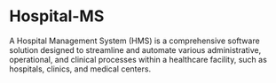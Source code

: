 # Hospital-MS
A Hospital Management System (HMS) is a comprehensive software solution designed to streamline and automate various administrative, operational, and clinical processes within a healthcare facility, such as hospitals, clinics, and medical centers.
